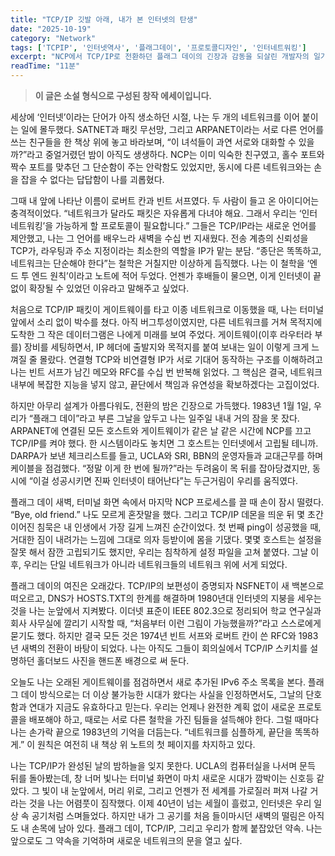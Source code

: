 ```yaml
---
title: "TCP/IP 깃발 아래, 내가 본 인터넷의 탄생"
date: "2025-10-19"
category: "Network"
tags: ['TCPIP', '인터넷역사', '플래그데이', '프로토콜디자인', '인터네트워킹']
excerpt: "NCP에서 TCP/IP로 전환하던 플래그 데이의 긴장과 감동을 되살린 개발자의 일기"
readTime: "11분"
---
```


> **이 글은 소설 형식으로 구성된 창작 에세이입니다.**

세상에 ‘인터넷’이라는 단어가 아직 생소하던 시절, 나는 두 개의 네트워크를 이어 붙이는 일에 몰두했다. SATNET과 패킷 무선망, 그리고 ARPANET이라는 서로 다른 언어를 쓰는 친구들을 한 책상 위에 놓고 바라보며, “이 녀석들이 과연 서로와 대화할 수 있을까?”라고 중얼거렸던 밤이 아직도 생생하다. NCP는 이미 익숙한 친구였고, 홀수 포트와 짝수 포트를 맞추던 그 단순함이 주는 안락함도 있었지만, 동시에 다른 네트워크와는 손을 잡을 수 없다는 답답함이 나를 괴롭혔다.

그때 내 앞에 나타난 이름이 로버트 칸과 빈트 서프였다. 두 사람이 들고 온 아이디어는 충격적이었다. “네트워크가 달라도 패킷은 자유롭게 다녀야 해요. 그래서 우리는 ‘인터네트워킹’을 가능하게 할 프로토콜이 필요합니다.” 그들은 TCP/IP라는 새로운 언어를 제안했고, 나는 그 언어를 배우느라 새벽을 수십 번 지새웠다. 전송 계층의 신뢰성을 TCP가, 라우팅과 주소 지정이라는 최소한의 역할을 IP가 맡는 분담. “종단은 똑똑하고, 네트워크는 단순해야 한다”는 철학은 거칠지만 이상하게 듬직했다. 나는 이 철학을 ‘엔드 투 엔드 원칙’이라고 노트에 적어 두었다. 언젠가 후배들이 물으면, 이게 인터넷이 끝없이 확장될 수 있었던 이유라고 말해주고 싶었다.

처음으로 TCP/IP 패킷이 게이트웨이를 타고 이종 네트워크로 이동했을 때, 나는 터미널 앞에서 소리 없이 박수를 쳤다. 아직 버그투성이였지만, 다른 네트워크를 거쳐 목적지에 도착한 그 작은 데이터그램은 나에게 미래를 보여 주었다. 게이트웨이(이후 라우터라 부를) 장비를 세팅하면서, IP 헤더에 출발지와 목적지를 붙여 보내는 일이 이렇게 크게 느껴질 줄 몰랐다. 연결형 TCP와 비연결형 IP가 서로 기대어 동작하는 구조를 이해하려고 나는 빈트 서프가 남긴 메모와 RFC를 수십 번 반복해 읽었다. 그 핵심은 결국, 네트워크 내부에 복잡한 지능을 넣지 않고, 끝단에서 책임과 유연성을 확보하겠다는 고집이었다.

하지만 아무리 설계가 아름다워도, 전환의 밤은 긴장으로 가득했다. 1983년 1월 1일, 우리가 “플래그 데이”라고 부른 그날을 앞두고 나는 일주일 내내 거의 잠을 못 잤다. ARPANET에 연결된 모든 호스트와 게이트웨이가 같은 날 같은 시간에 NCP를 끄고 TCP/IP를 켜야 했다. 한 시스템이라도 놓치면 그 호스트는 인터넷에서 고립될 테니까. DARPA가 보낸 체크리스트를 들고, UCLA와 SRI, BBN의 운영자들과 교대근무를 하며 케이블을 점검했다. “정말 이게 한 번에 될까?”라는 두려움이 목 뒤를 잡아당겼지만, 동시에 “이걸 성공시키면 진짜 인터넷이 태어난다”는 두근거림이 우리를 움직였다.

플래그 데이 새벽, 터미널 화면 속에서 마지막 NCP 프로세스를 끌 때 손이 잠시 떨렸다. “Bye, old friend.” 나도 모르게 혼잣말을 했다. 그리고 TCP/IP 데몬을 띄운 뒤 몇 초간 이어진 침묵은 내 인생에서 가장 길게 느껴진 순간이었다. 첫 번째 ping이 성공했을 때, 거대한 짐이 내려가는 느낌에 그대로 의자 등받이에 몸을 기댔다. 몇몇 호스트는 설정을 잘못 해서 잠깐 고립되기도 했지만, 우리는 침착하게 설정 파일을 고쳐 붙였다. 그날 이후, 우리는 단일 네트워크가 아니라 네트워크들의 네트워크 위에 서게 되었다.

플래그 데이의 여진은 오래갔다. TCP/IP의 보편성이 증명되자 NSFNET이 새 백본으로 떠오르고, DNS가 HOSTS.TXT의 한계를 해결하며 1980년대 인터넷의 지붕을 세우는 것을 나는 눈앞에서 지켜봤다. 이더넷 표준이 IEEE 802.3으로 정리되어 학교 연구실과 회사 사무실에 깔리기 시작할 때, “처음부터 이런 그림이 가능했을까?”라고 스스로에게 묻기도 했다. 하지만 결국 모든 것은 1974년 빈트 서프와 로버트 칸이 쓴 RFC와 1983년 새벽의 전환이 바탕이 되었다. 나는 아직도 그들이 회의실에서 TCP/IP 스키치를 설명하던 홀더보드 사진을 핸드폰 배경으로 써 둔다.

오늘도 나는 오래된 게이트웨이를 점검하면서 새로 추가된 IPv6 주소 목록을 본다. 플래그 데이 방식으로는 더 이상 불가능한 시대가 왔다는 사실을 인정하면서도, 그날의 단호함과 연대가 지금도 유효하다고 믿는다. 우리는 언제나 완전한 계획 없이 새로운 프로토콜을 배포해야 하고, 때로는 서로 다른 철학을 가진 팀들을 설득해야 한다. 그럴 때마다 나는 손가락 끝으로 1983년의 기억을 더듬는다. “네트워크를 심플하게, 끝단을 똑똑하게.” 이 원칙은 여전히 내 책상 위 노트의 첫 페이지를 차지하고 있다.

나는 TCP/IP가 완성된 날의 밤하늘을 잊지 못한다. UCLA의 컴퓨터실을 나서며 문득 뒤를 돌아봤는데, 창 너머 빛나는 터미널 화면이 마치 새로운 시대가 깜박이는 신호등 같았다. 그 빛이 내 눈앞에서, 머리 위로, 그리고 언젠가 전 세계를 가로질러 퍼져 나갈 거라는 것을 나는 어렴풋이 짐작했다. 이제 40년이 넘는 세월이 흘렀고, 인터넷은 우리 일상 속 공기처럼 스며들었다. 하지만 내가 그 공기를 처음 들이마시던 새벽의 떨림은 아직도 내 손목에 남아 있다. 플래그 데이, TCP/IP, 그리고 우리가 함께 붙잡았던 약속. 나는 앞으로도 그 약속을 기억하며 새로운 네트워크의 문을 열고 싶다.
